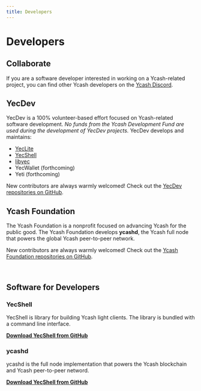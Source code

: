 ```yaml
---
title: Developers
---
```


# Developers

## Collaborate

If you are a software developer interested in working on a Ycash-related 
project, you can find other Ycash developers on the [Ycash Discord](/forums#discord).

## YecDev

YecDev is a 100% volunteer-based effort focused on Ycash-related software development.
*No funds from the Ycash Development Fund are used during the development
of YecDev projects.* YecDev develops and maintains:

- [YecLite](/wallets#yeclite)
- [YecShell](/wallets/#yecshell)
- [libyec](https://www.github.com/yecdev)
- YecWallet (forthcoming)
- Yeti (forthcoming)

New contributors are always warmly welcomed! Check out the 
[YecDev repositories on GitHub](https://www.github.com/yecdev).

## Ycash Foundation

The Ycash Foundation is a nonprofit focused on advancing Ycash for the public
good. The Ycash Foundation develops **ycashd**, the Ycash full node that powers
the global Ycash peer-to-peer network.

New contributors are always warmly welcomed! Check out the 
[Ycash Foundation repositories on GitHub](https://www.github.com/ycashfoundation).

<br/>

## Software for Developers

### YecShell

YecShell is library for building Ycash light clients. The library is bundled with a command line interface.

**[Download YecShell from GitHub](https://github.com/yecdev/yecshell/releases)**

### ycashd

ycashd is the full node implementation that powers the Ycash blockchain and Ycash peer-to-peer netword.

**[Download YecShell from GitHub](https://github.com/ycashfoundation/ycash/releases)**










